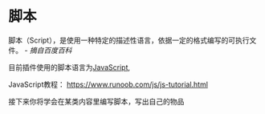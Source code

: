 # 脚本
脚本（Script），是使用一种特定的描述性语言，依据一定的格式编写的可执行文件。 *- 摘自百度百科*

目前插件使用的脚本语言为[JavaScript](https://baike.baidu.com/item/JavaScript/321142),

JavaScript教程： <https://www.runoob.com/js/js-tutorial.html>

接下来你将学会在某类内容里编写脚本，写出自己的物品
